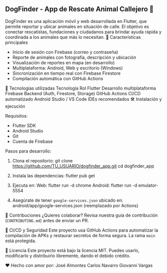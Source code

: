## DogFinder - App de Rescate Animal Callejero 🐶

DogFinder es una aplicación móvil y web desarrollada en Flutter, que permite reportar y ubicar animales en situación de calle. El objetivo es conectar rescatistas, fundaciones y ciudadanos para brindar ayuda rápida y coordinada a los animales que más lo necesitan.
📱 Características principales

- Inicio de sesión con Firebase (correo y contraseña)
- Reporte de animales con fotografía, descripción y ubicación
- Visualización de reportes en mapa (en desarrollo)
- Multiplataforma: Android, Web y escritorio (Windows)
- Sincronización en tiempo real con Firebase Firestore
- Compilación automática con GitHub Actions

🚀 Tecnologías utilizadas
Tecnología	Rol
Flutter	Desarrollo multiplataforma
Firebase	Backend (Auth, Firestore, Storage)
GitHub Actions	CI/CD automatizado
Android Studio / VS Code	IDEs recomendados
🛠️ Instalación y ejecución

Requisitos:
- Flutter SDK
- Android Studio
- Git
- Cuenta de Firebase

Pasos para desarrollo:

1. Clona el repositorio:
   git clone https://github.com/TU_USUARIO/dogfinder_app.git
   cd dogfinder_app

2. Instala las dependencias:
   flutter pub get

3. Ejecuta en:
   Web: flutter run -d chrome
   Android: flutter run -d emulator-5554

4. Asegúrate de tener `google-services.json` ubicado en:
   android/app/google-services.json (reemplazado por Actions)

👥 Contribuciones
¿Quieres colaborar? Revisa nuestra guía de contribución (`CONTRIBUTING.md`) antes de enviar un PR.

🔐 CI/CD y Seguridad
Este proyecto usa GitHub Actions para automatizar la compilación de APKs y restaurar secretos de forma segura. La rama `main` está protegida.

📄 Licencia
Este proyecto está bajo la licencia MIT. Puedes usarlo, modificarlo y distribuirlo libremente, dando el debido crédito.

❤️ Hecho con amor por:  José Almontes
                        Carlos Navarro
                        Giovanni Vargas
